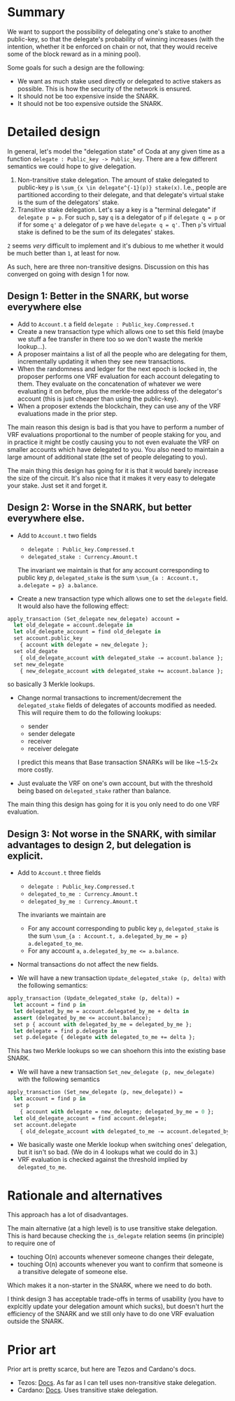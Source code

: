 # Summary

[summary]: #summary

We want to support the possibility of delegating one's stake to another
public-key, so that the delegate's probability of winning increases (with the
intention, whether it be enforced on chain or not, that they would receive some
of the block reward as in a mining pool).

Some goals for such a design are the following:

- We want as much stake used directly or delegated to active stakers as
  possible. This is how the security of the network is ensured.
- It should not be too expensive inside the SNARK.
- It should not be too expensive outside the SNARK.

# Detailed design

[detailed-design]: #detailed-design

In general, let's model the "delegation state" of Coda at any given time as a
function `delegate : Public_key -> Public_key`. There are a few different
semantics we could hope to give delegation.

1. Non-transitive stake delegation. The amount of stake delegated to public-key
   `p` is `\sum_{x \in delegate^{-1}(p)} stake(x)`. I.e., people are partitioned
   according to their delegate, and that delegate's virtual stake is the sum of
   the delegators' stake.
2. Transitive stake delegation. Let's say a key is a "terminal delegate" if
   `delegate p = p`. For such `p`, say `q` is a delegator of `p` if
   `delegate q = p` or if for some `q'` a delegator of `p` we have
   `delegate q = q'`. Then `p`'s virtual stake is defined to be the sum of its
   delegates' stakes.

`2` seems _very_ difficult to implement and it's dubious to me whether it would
be much better than `1`, at least for now.

As such, here are three non-transitive designs. Discussion on this has converged
on going with design 1 for now.

## Design 1: Better in the SNARK, but worse everywhere else

- Add to `Account.t` a field `delegate : Public_key.Compressed.t`
- Create a new transaction type which allows one to set this field (maybe we
  stuff a fee transfer in there too so we don't waste the merkle lookup...).
- A proposer maintains a list of all the people who are delegating for them,
  incrementally updating it when they see new transactions.
- When the randomness and ledger for the next epoch is locked in, the proposer
  performs one VRF evaluation for each account delegating to them. They evaluate
  on the concatenation of whatever we were evaluating it on before, plus the
  merkle-tree address of the delegator's account (this is just cheaper than
  using the public-key).
- When a proposer extends the blockchain, they can use any of the VRF
  evaluations made in the prior step.

The main reason this design is bad is that you have to perform a number of VRF
evaluations proportional to the number of people staking for you, and in
practice it might be costly causing you to not even evaluate the VRF on smaller
accounts which have delegated to you. You also need to maintain a large amount
of additional state (the set of people delegating to you).

The main thing this design has going for it is that it would barely increase the
size of the circuit. It's also nice that it makes it very easy to delegate your
stake. Just set it and forget it.

## Design 2: Worse in the SNARK, but better everywhere else.

- Add to `Account.t` two fields
  - `delegate : Public_key.Compressed.t`
  - `delegated_stake : Currency.Amount.t`

  The invariant we maintain is that for any account corresponding to public key
  $p$, `delegated_stake` is the sum
  `\sum_{a : Account.t, a.delegate = p} a.balance`.

- Create a new transaction type which allows one to set the `delegate` field. It
  would also have the following effect:

```ocaml
apply_transaction (Set_delegate new_delegate) account =
  let old_delegate = account.delegate in
  let old_delegate_account = find old_delegate in
  set account.public_key
    { account with delegate = new_delegate };
  set old_degate
    { old_delegate_account with delegated_stake -= account.balance };
  set new_delegate
    { new_delegate_account with delegated_stake += account.balance };
```

so basically 3 Merkle lookups.

- Change normal transactions to increment/decrement the `delegated_stake` fields
  of delegates of accounts modified as needed. This will require them to do the
  following lookups:
  - sender
  - sender delegate
  - receiver
  - receiver delegate

  I predict this means that Base transaction SNARKs will be like ~1.5-2x more
  costly.

- Just evaluate the VRF on one's own account, but with the threshold being based
  on `delegated_stake` rather than balance.

The main thing this design has going for it is you only need to do one VRF
evaluation.

## Design 3: Not worse in the SNARK, with similar advantages to design 2, but delegation is explicit.

- Add to `Account.t` three fields
  - `delegate : Public_key.Compressed.t`
  - `delegated_to_me : Currency.Amount.t`
  - `delegated_by_me : Currency.Amount.t`

  The invariants we maintain are
  - For any account corresponding to public key `p`, `delegated_stake` is the
    sum `\sum_{a : Account.t, a.delegated_by_me = p} a.delegated_to_me`.
  - For any account `a`, `a.delegated_by_me <= a.balance`.

- Normal transactions do not affect the new fields.
- We will have a new transaction `Update_delegated_stake (p, delta)` with the
  following semantics:

```ocaml
apply_transaction (Update_delegated_stake (p, delta)) =
  let account = find p in
  let delegated_by_me = account.delegated_by_me + delta in
  assert (delegated_by_me <= account.balance);
  set p { account with delegated_by_me = delegated_by_me };
  let delegate = find p.delegate in
  set p.delegate { delegate with delegated_to_me += delta };
```

This has two Merkle lookups so we can shoehorn this into the existing base
SNARK.

- We will have a new transaction `Set_new_delegate (p, new_delegate)` with the
  following semantics

```ocaml
apply_transaction (Set_new_delegate (p, new_delegate)) =
  let account = find p in
  set p
    { account with delegate = new_delegate; delegated_by_me = 0 };
  let old_delegate_account = find account.delegate;
  set account.delegate
    { old_delegate_account with delegated_to_me -= account.delegated_by_me };
```

- We basically waste one Merkle lookup when switching ones' delegation, but it
  isn't so bad. (We do in 4 lookups what we could do in 3.)
- VRF evaluation is checked against the threshold implied by `delegated_to_me`.

# Rationale and alternatives

[rationale-and-alternatives]: #rationale-and-alternatives

This approach has a lot of disadvantages.

The main alternative (at a high level) is to use transitive stake delegation.
This is hard because checking the `is_delegate` relation seems (in principle) to
require one of

- touching O(n) accounts whenever someone changes their delegate,
- touching O(n) accounts whenever you want to confirm that someone is a
  transitive delegate of someone else.

Which makes it a non-starter in the SNARK, where we need to do both.

I think design 3 has acceptable trade-offs in terms of usability (you have to
explcitly update your delegation amount which sucks), but doesn't hurt the
efficiency of the SNARK and we still only have to do one VRF evaluation outside
the SNARK.

# Prior art

[prior-art]: #prior-art

Prior art is pretty scarce, but here are Tezos and Cardano's docs.

- Tezos: [Docs](https://tezos.gitlab.io/active/proof_of_stake.html#delegation).
  As far as I can tell uses non-transitive stake delegation.
- Cardano: [Docs](https://cardanodocs.com/technical/delegation). Uses transitive
  stake delegation.
